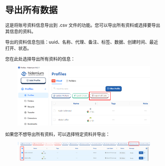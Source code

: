 # 导出所有数据

这是将账号资料信息导出到 .csv 文件的功能。您可以导出所有资料或选择要导出其信息的资料。

导出的资料信息包括：uuid、名称、代理、备注、标签、数据、创建时间、最近打开、状态。

您在此处选择导出所有资料的信息：&#x20;

<figure><img src="../../.gitbook/assets/image (1) (1) (1) (1) (1) (1) (1) (1).png" alt=""><figcaption></figcaption></figure>

如果您不想导出所有资料，可以选择特定资料并导出：

<figure><img src="../../.gitbook/assets/image (2) (1) (1) (1) (1).png" alt=""><figcaption></figcaption></figure>
